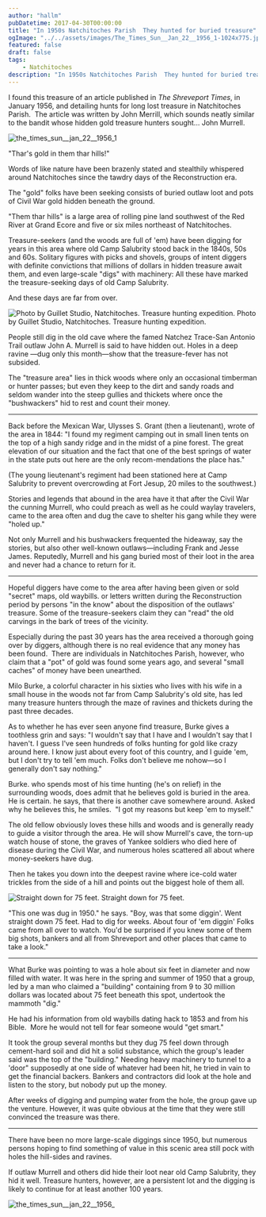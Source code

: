 ```yaml
---
author: "hallm"
pubDatetime: 2017-04-30T00:00:00
title: "In 1950s Natchitoches Parish  They hunted for buried treasure"
ogImage: "../../assets/images/The_Times_Sun__Jan_22__1956_1-1024x775.jpg"
featured: false
draft: false
tags:
    - Natchitoches
description: "In 1950s Natchitoches Parish  They hunted for buried treasure"
---
```


I found this treasure of an article published in _The Shreveport Times_, in January 1956, and detailing hunts for long lost treasure in Natchitoches Parish.  The article was written by John Merrill, which sounds neatly similar to the bandit whose hidden gold treasure hunters sought... John Murrell.

![the_times_sun__jan_22__1956_1](@assets/images//The_Times_Sun__Jan_22__1956_1-1024x775.jpg)

"Thar's gold in them thar hills!"

Words of like nature have been brazenly stated and stealthily whispered around Natchitoches since the tawdry days of the Reconstruction era.

The "gold" folks have been seeking consists of buried outlaw loot and pots of Civil War gold hidden beneath the ground.

"Them thar hills" is a large area of rolling pine land southwest of the Red River at Grand Ecore and five or six miles northeast of Natchitoches.

Treasure-seekers (and the woods are full of 'em) have been digging for years in this area where old Camp Salubrity stood back in the 1840s, 50s and 60s. Solitary figures with picks and shovels, groups of intent diggers with definite convictions that millions of dollars in hidden treasure await them, and even large-scale "digs" with machinery: All these have marked the treasure-seeking days of old Camp Salubrity.

And these days are far from over.

![Photo by Guillet Studio, Natchitoches. Treasure hunting expedition.](@assets/images//The_Times_Sun__Jan_22__1956_3-1024x880.jpg) Photo by Guillet Studio, Natchitoches. Treasure hunting expedition.

People still dig in the old cave where the famed Natchez Trace-San Antonio Trail outlaw John A. Murrell is said to have hidden out. Holes in a deep ravine —dug only this month—show that the treasure-fever has not subsided.

The "treasure area" lies in thick woods where only an occasional timberman or hunter passes; but even they keep to the dirt and sandy roads and seldom wander into the steep gullies and thickets where once the "bushwackers" hid to rest and count their money.

---

Back before the Mexican War, Ulysses S. Grant (then a lieutenant), wrote of the area in 1844: "I found my regiment camping out in small linen tents on the top of a high sandy ridge and in the midst of a pine forest. The great elevation of our situation and the fact that one of the best springs of water in the state puts out here are the only recom-mendations the place has."

(The young lieutenant's regiment had been stationed here at Camp Salubrity to prevent overcrowding at Fort Jesup, 20 miles to the southwest.)

Stories and legends that abound in the area have it that after the Civil War the cunning Murrell, who could preach as well as he could waylay travelers, came to the area often and dug the cave to shelter his gang while they were "holed up."

Not only Murrell and his bushwackers frequented the hideaway, say the stories, but also other well-known outlaws—including Frank and Jesse James. Reputedly, Murrell and his gang buried most of their loot in the area and never had a chance to return for it.

---

Hopeful diggers have come to the area after having been given or sold "secret" maps, old waybills. or letters written during the Reconstruction period by persons "in the know" about the disposition of the outlaws' treasure. Some of the treasure-seekers claim they can "read" the old carvings in the bark of trees of the vicinity.

Especially during the past 30 years has the area received a thorough going over by diggers, although there is no real evidence that any money has been found.  There are individuals in Natchitoches Parish, however, who claim that a "pot" of gold was found some years ago, and several "small caches" of money have been unearthed.

Milo Burke, a colorful character in his sixties who lives with his wife in a small house in the woods not far from Camp Salubrity's old site, has led many treasure hunters through the maze of ravines and thickets during the past three decades.

As to whether he has ever seen anyone find treasure, Burke gives a toothless grin and says: "I wouldn't say that I have and I wouldn't say that I haven't. I guess I've seen hundreds of folks hunting for gold like crazy around here. I know just about every foot of this country, and I guide 'em, but I don't try to tell 'em much. Folks don't believe me nohow—so I generally don't say nothing."

Burke. who spends most of his time hunting (he's on relief) in the surrounding woods, does admit that he believes gold is buried in the area. He is certain. he says, that there is another cave somewhere around. Asked why he believes this, he smiles.  "I got my reasons but keep 'em to myself."

The old fellow obviously loves these hills and woods and is generally ready to guide a visitor through the area. He will show Murrell's cave, the torn-up watch house of stone, the graves of Yankee soldiers who died here of disease during the Civil War, and numerous holes scattered all about where money-seekers have dug.

Then he takes you down into the deepest ravine where ice-cold water trickles from the side of a hill and points out the biggest hole of them all.

![Straight down for 75 feet.](@assets/images//The_Times_Sun__Jan_22__1956_2-817x1024.jpg) Straight down for 75 feet.

"This one was dug in 1950." he says. "Boy, was that some diggin'. Went straight down 75 feet. Had to dig for weeks. About four of 'em diggin' Folks came from all over to watch. You'd be surprised if you knew some of them big shots, bankers and all from Shreveport and other places that came to take a look."

---

What Burke was pointing to was a hole about six feet in diameter and now filled with water. It was here in the spring and summer of 1950 that a group, led by a man who claimed a "building" containing from 9 to 30 million dollars was located about 75 feet beneath this spot, undertook the mammoth "dig."

He had his information from old waybills dating hack to 1853 and from his Bible.  More he would not tell for fear someone would "get smart."

It took the group several months but they dug 75 feel down through cement-hard soil and did hit a solid substance, which the group's leader said was the top of the "building." Needing heavy machinery to tunnel to a 'door" supposedly at one side of whatever had been hit, he tried in vain to get the financial backers. Bankers and contractors did look at the hole and listen to the story, but nobody put up the money.

After weeks of digging and pumping water from the hole, the group gave up the venture. However, it was quite obvious at the time that they were still convinced the treasure was there.

---

There have been no more large-scale diggings since 1950, but numerous persons hoping to find something of value in this scenic area still pock with holes the hill-sides and ravines.

If outlaw Murrell and others did hide their loot near old Camp Salubrity, they hid it well. Treasure hunters, however, are a persistent lot and the digging is likely to continue for at least another 100 years.

![the_times_sun__jan_22__1956_](@assets/images//The_Times_Sun__Jan_22__1956_-812x1024.jpg)